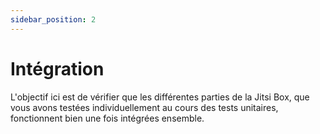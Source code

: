 ```yaml
---
sidebar_position: 2
---
```


# Intégration

L'objectif ici est de vérifier que les différentes parties de la Jitsi Box, que vous avons testées individuellement au cours des tests unitaires, fonctionnent bien une fois intégrées ensemble.


 